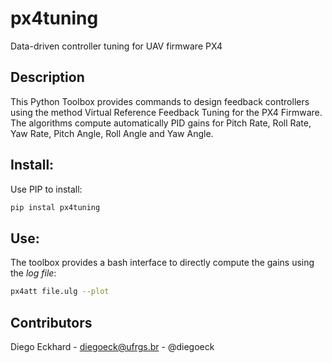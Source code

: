 # px4tuning

Data-driven controller tuning for UAV firmware PX4

## Description

This Python Toolbox provides commands to design feedback controllers using the method Virtual Reference Feedback Tuning for the PX4 Firmware.
The algorithms compute automatically PID gains for Pitch Rate, Roll Rate, Yaw Rate, Pitch Angle, Roll Angle and Yaw Angle.

## Install:

Use PIP to install:

```bash
pip instal px4tuning
```

## Use:

The toolbox provides a bash interface to directly compute the gains using the *log file*:

```bash
px4att file.ulg --plot
```

## Contributors

Diego Eckhard - diegoeck@ufrgs.br - @diegoeck
